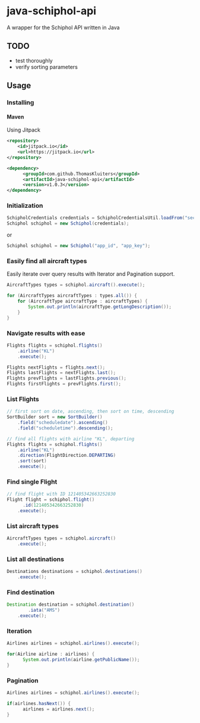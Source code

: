 # java-schiphol-api
A wrapper for the Schiphol API written in Java

## TODO

- test thoroughly
- verify sorting parameters

## Usage

### Installing

#### Maven

Using Jitpack

```xml
<repository>
    <id>jitpack.io</id>
    <url>https://jitpack.io</url>
</repository>
```

```xml
<dependency>
      <groupId>com.github.ThomasKluiters</groupId>
      <artifactId>java-schiphol-api</artifactId>
      <version>v1.0.3</version>
</dependency>
```

### Initialization

```java
SchipholCredentials credentials = SchipholCredentialsUtil.loadFrom("secrets.json");
Schiphol schiphol = new Schiphol(credentials);
```

or

```java
Schiphol schiphol = new Schiphol("app_id", "app_key");
```

### Easily find all aircraft types

Easily iterate over query results with Iterator and Pagination support.

```Java
AircraftTypes types = schiphol.aircraft().execute();

for (AircraftTypes aircraftTypes : types.all()) {
	for (AircraftType aircraftType : aircraftTypes) {
	    System.out.println(aircraftType.getLongDescription());
	}
}
```

### Navigate results with ease

```Java
Flights flights = schiphol.flights()
    .airline("KL")
    .execute();

Flights nextFlights = flights.next();
Flights lastFlights = nextFlights.last();
Flights prevFlights = lastFlights.previous();
Flights firstFlights = prevFlights.first();
```

### List Flights

```Java
// first sort on date, ascending, then sort on time, descending
SortBuilder sort = new SortBuilder()
	.field("scheduledate").ascending()
	.field("scheduletime").descending();

// find all flights with airline "KL", departing
Flights flights = schiphol.flights()
	.airline("KL")
	.direction(FlightDirection.DEPARTING)
	.sort(sort)
    .execute();
```

### Find single Flight

```Java
// find flight with ID 121405342663252830
Flight flight = schiphol.flight()
      .id(121405342663252830)
    .execute();
```

### List aircraft types

```Java
AircraftTypes types = schiphol.aircraft()
    .execute();
```

### List all destinations

```Java
Destinations destinations = schiphol.destinations()
    .execute();
```

### Find destination

```Java
Destination destination = schiphol.destination()
        .iata("AMS")
    .execute();
```

### Iteration

```Java
Airlines airlines = schiphol.airlines().execute();

for(Airline airline : airlines) {
      System.out.println(airline.getPublicName());
}
```

### Pagination

```Java
Airlines airlines = schiphol.airlines().execute();

if(airlines.hasNext()) {
      airlines = airlines.next();
}
```

